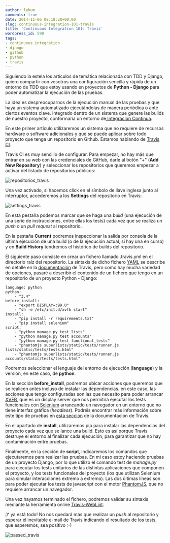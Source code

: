 ```yaml
---
author: lekum
comments: true
date: 2014-11-06 08:18:28+00:00
slug: continuous-integration-101-travis
title: 'Continuous Integration 101: Travis'
wordpress_id: 590
tags:
- continuous integration
- django
- github
- python
- travis
---
```


Siguiendo la estela los artículos de temática relacionada con TDD y Django, quiero compartir con vosotros una configuración sencilla y rápida de un entorno de TDD que estoy usando en proyectos de **Python - Django** para poder automatizar la ejecución de las pruebas.
<!-- more -->

La idea es despreocuparnos de la ejecución manual de las pruebas y que haya un sistema automatizado ejecutándolas de manera periódica o ante ciertos eventos clave. Integrado dentro de un sistema que genere las builds de nuestro proyecto, conformaría un entorno de[ Integración Continua](http://en.wikipedia.org/wiki/Continuous_integration).

En este primer artículo utilizaremos un sistema que no requiere de recursos hardware o software adicionales y que se puede aplicar sobre todo proyecto que tenga un repositorio en Github. Estamos hablando de [Travis CI](https://travis-ci.org/).

Travis CI es muy sencillo de configurar. Para empezar, no hay más que entrar en su web con las credenciales de GitHub, darle al botón "+" (**Add New Repository**) y seleccionar los repositorios que queremos empezar a activar del listado de repositorios públicos:

![repositorios_travis](/images/2014/11/repositorios_travis.png)

Una vez activado, si hacemos click en el símbolo de llave inglesa junto al interruptor, accederemos a los **Settings** del repositorio en Travis:

![settings_travis](/images/2014/11/settings_travis.png)

En esta pestaña podemos marcar que se haga una _build_ (una ejecución de una serie de instrucciones, entre ellas los tests) cada vez que se realiza un _push_ o un _pull request_ al repositorio.

En la pestaña **Current** podremos inspeccionar la salida por consola de la última ejecución de una build (o de la ejecución actual, si hay una en curso) y en **Build History** tendremos el histórico de builds del repositorio.

El siguiente paso consiste en crear un fichero llamado .travis.yml en el directorio raíz del repositorio. La sintaxis de dicho fichero [YAML](http://en.wikipedia.org/wiki/YAML) se describe en detalle en la [documentación](http://docs.travis-ci.com/user/customizing-the-build/) de Travis, pero como hay mucha variedad de opciones, pasaré a describir el contenido de un fichero que tengo en un repositorio de un proyecto Python - Django:


    language: python
    python:
        - "3.4"
    before_install:
        - "export DISPLAY=:99.0"
        - "sh -e /etc/init.d/xvfb start"
    install:
        - "pip install -r requirements.txt"
        - "pip install selenium"
    script:
        - "python manage.py test lists"
        - "python manage.py test accounts"
        - "python manage.py test functional_tests"
        - "phantomjs superlists/static/tests/runner.js lists/static/tests/tests.html"
        - "phantomjs superlists/static/tests/runner.js accounts/static/tests/tests.html"


Podremos seleccionar el lenguaje del entorno de ejecución (**language**) y la versión, en este caso, de **python**.

En la sección **before_install**, podremos ubicar acciones que queremos que se realicen antes incluso de instalar las dependencias. en este caso, las acciones que tengo configuradas son las que necesito para poder arrancar [XVFB](http://en.wikipedia.org/wiki/Xvfb), que es un display server que nos permitirá ejecutar los tests funcionales con [Selenium](http://www.seleniumhq.org/) arrancando un navegador en un entorno que no tiene interfaz gráfica (_headless_). Podréis encontrar más información sobre este tipo de pruebas en [esta sección](http://docs.travis-ci.com/user/gui-and-headless-browsers/) de la documentación de Travis.

En el apartado de **install**, utilizaremos pip para instalar las dependencias del proyecto cada vez que se lance una build. Esto es así porque Travis destruye el entorno al finalizar cada ejecución, para garantizar que no hay contaminación entre pruebas.

Finalmente, en la sección de **script**, indicaremos los comandos que ejecutaremos para realizar las pruebas. En mi caso estoy haciendo pruebas de un proyecto Django, por lo que utilizo el comando test de _manage.py_ para ejecutar los tests unitarios de las distintas aplicaciones que componen el proyecto, y los tests funcionales del proyecto (los que utilizan Selenium para simular interacciones extremo a extremo). Las dos últimas líneas son para poder ejecutar los tests de javascript con el motor [PhantomJS](http://phantomjs.org/), que no requiere arrancar un navegador.

Una vez hayamos terminado el fichero, podremos validar su sintaxis mediante la herramienta online [Travis-WebLint](http://lint.travis-ci.org/).

¡Y ya está todo! No nos quedará más que realizar un _push_ al repositorio y esperar el inevitable e-mail de Travis indicando el resultado de los tests, que esperemos, sea positivo :-)

![passed_travis](/images/2014/11/passed_travis.png)

